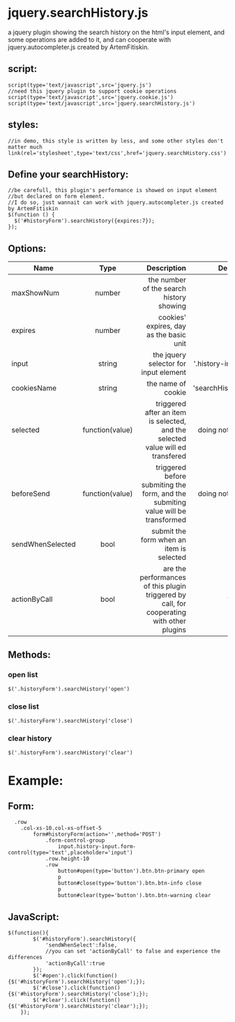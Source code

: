 jquery.searchHistory.js
=======================

a jquery plugin showing the search history on the html's input element, and some operations are added to it, and can cooperate with jquery.autocompleter.js created by ArtemFitiskin.

script:
-------
    script(type='text/javascript',src='jquery.js')
    //need this jquery plugin to support cookie operations
    script(type='text/javascript',src='jquery.cookie.js')
    script(type='text/javascript',src='jquery.searchHistory.js')

styles:
--------
    //in demo, this style is written by less, and some other styles don't matter much
    link(rel='stylesheet',type='text/css',href='jquery.searchHistory.css')

Define your searchHistory:
--------------------------
    //be carefull, this plugin's performance is showed on input element
    //but declared on form element.
    //I do so, just wannait can work with jquery.autocompleter.js created by ArtemFitiskin 
    $(function () {
      $('#historyForm').searchHistory({expires:7});
    });

Options:
---------------
<table>
<thead>
<tr>
<th>Name</th>
<th align="center">Type</th>
<th align="right">Description</th>
<th align="right">Deafult</th>
</tr>
</thead>
<tbody>
<tr>
<td>maxShowNum</td>
<td align="center">number</td>
<td align="right">the number of the search history showing</td>
<td align="right">4</td>
</tr>
<tr>
<td>expires</td>
<td align="center">number</td>
<td align="right">cookies' expires, day as the basic unit</td>
<td align="right">7</td>
</tr>
<tr>
<td>input</td>
<td align="center">string</td>
<td align="right">the jquery selector for input element</td>
<td align="right">'.history-input'</td>
</tr>
<tr>
<td>cookiesName</td>
<td align="center">string</td>
<td align="right">the name of cookie</td>
<td align="right">'searchHistory'</td>
</tr>
<tr>
<td>selected</td>
<td align="center">function(value)</td>
<td align="right">triggered after an item is selected, and the selected value will ed transfered</td>
<td align="right">doing nothing</td>
</tr>
<tr>
<td>beforeSend</td>
<td align="center">function(value)</td>
<td align="right">triggered before submiting the form, and the submiting value will be transformed</td>
<td align="right">doing nothing</td>
</tr>
<tr>
<td>sendWhenSelected</td>
<td align="center">bool</td>
<td align="right">submit the form when an item is selected</td>
<td align="right">true</td>
</tr>
<tr>
<td>actionByCall</td>
<td align="center">bool</td>
<td align="right">are the performances of this plugin triggered by call, for cooperating with other plugins </td>
<td align="right">false</td>
</tr>
</tbody>
</table>

Methods:
--------
### open list
    $('.historyForm').searchHistory('open')

### close list
    $('.historyForm').searchHistory('close')
    
### clear history
    $('.historyForm').searchHistory('clear')
    
    
Example:
===========

Form:
------
	  .row
		.col-xs-10.col-xs-offset-5
			form#historyForm(action='',method='POST')
				.form-control-group
					input.history-input.form-control(type='text',placeholder='input')
				.row.height-10
				.row
					button#open(type='button').btn.btn-primary open
					p
					button#close(type='button').btn.btn-info close
					p
					button#clear(type='button').btn.btn-warning clear
					
					
JavaScript:
------------
    $(function(){
			$('#historyForm').searchHistory({
				'sendWhenSelect':false,
				//you can set 'actionByCall' to false and experience the differences
				'actionByCall':true
			});
			$('#open').click(function(){$('#historyForm').searchHistory('open');});
			$('#close').click(function(){$('#historyForm').searchHistory('close');});
			$('#clear').click(function(){$('#historyForm').searchHistory('clear');});
		});

